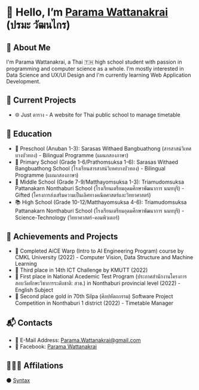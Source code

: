 # 👋 Hello, I’m [Parama Wattanakrai](https://github.com/ParamaWattanakrai) (ปรมะ วัฒนไกร)

## 📝 About Me
  I'm Parama Wattanakrai, a Thai 🇹🇭 high school student with passion in programming and computer science as a whole. I’m mostly interested in Data Science and UX/UI Design and I'm currently learning Web Application Development.

## 💼 Current Projects
* 🌐 Just ตาราง - A website for Thai public school to manage timetable

## 📙 Education
* 🚸 Preschool (Anuban 1-3): Sarasas Withaed Bangbuathong (สารสาสน์วิเทศบางบัวทอง) - Bilingual Programme (แผนกสองภาษา)
* 🎒 Primary School (Grade 1-6/Prathomsuksa 1-6): Sarasas Withaed Bangbuathong School (โรงเรียนสารสาสน์วิเทศบางบัวทอง) - Bilingual Programme (แผนกสองภาษา)
* 🏫 Middle School (Grade 7-9/Matthayomsuksa 1-3): Triamudomsuksa Pattanakarn Nonthaburi School (โรงเรียนเตรียมอุดมศึกษาพัฒนาการ นนทบุรี) - Gifted (โครงการส่งเสริมความเป็นเลิศทางคณิตศาสตร์และวิทยาศาสตร์)
* 📚 High School (Grade 10-12/Matthayomsuksa 4-6): Triamudomsuksa Pattanakarn Nonthaburi School (โรงเรียนเตรียมอุดมศึกษาพัฒนาการ นนทบุรี) - Science-Technology (วิทยาศาสตร์-คอมพิวเตอร์)

## 🚩 Achievements and Projects
* 🧠 Completed AiCE Warp (Intro to AI Engineering Program) course by CMKL University (2022) - Computer Vision, Data Structure and Machine Learning
* 🥉 Third place in 14th ICT Challenge by KMUTT (2022)
* 🥇 First place in National Acedemic Test Program (ประกาศสำนักงานโครงการสอบวัดทักษะวิชาการระดับชาติ: สวช.) in Nonthaburi provincial level (2022) - English Subject
* 🥈 Second place gold in 70th Silpa (ศิลปหัตถกรรม) Software Project Competition in Nonthaburi 1 district (2022) - Timetable Manager

## 📬 Contacts
* 📧 E-Mail Address: Parama.Wattanakrai@gmail.com
* 📘 Facebook: [Parama Wattanakrai](https://www.facebook.com/profile.php?id=100088878170822)
  
## 🧑‍🤝‍🧑 Affilations
⚫ [Syntax](https://github.com/Syntax-Waiyakorn/)

<!---
ParamaWattanakrai/ParamaWattanakrai is a ✨ special ✨ repository because its `README.md` (this file) appears on your GitHub profile.
You can click the Preview link to take a look at your changes.
--->
